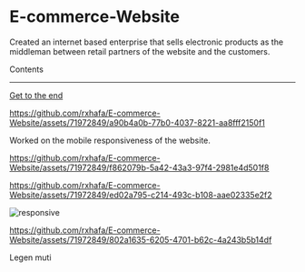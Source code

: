 # E-commerce-Website

Created an internet based enterprise that sells electronic products as the middleman between retail partners of the website and the customers.

Contents
<hr>
<a href="#end">Get to the end</a>

https://github.com/rxhafa/E-commerce-Website/assets/71972849/a90b4a0b-77b0-4037-8221-aa8fff2150f1

Worked on the mobile responsiveness of the website. 

https://github.com/rxhafa/E-commerce-Website/assets/71972849/f862079b-5a42-43a3-97f4-2981e4d501f8


https://github.com/rxhafa/E-commerce-Website/assets/71972849/ed02a795-c214-493c-b108-aae02335e2f2


![responsive](https://github.com/rxhafa/E-commerce-Website/assets/71972849/10523c9a-d5ef-4bc7-9652-1f8482ca3dc1)


https://github.com/rxhafa/E-commerce-Website/assets/71972849/802a1635-6205-4701-b62c-4a243b5b14df

<div id="end"> Legen muti</div>
